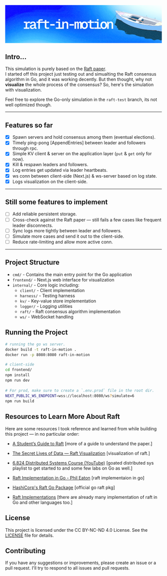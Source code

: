 <a href="https://raft-in-motion.vercel.app">
  <img src="./frontend/public/assets/banner.png" alt="raft-in-motion" />
</a>

## Intro...

This simulation is purely based on the [Raft paper](https://raft.github.io/raft.pdf).  
I started off this project just testing out and simualting the Raft consensus algorithm in Go, and it was working decently. But then thought, why not **visualize** the whole process of the consensus? So, here's the simulation with visualization.

Feel free to explore the Go-only simulation in the `raft-test` branch, its not well optimized though.

---

## Features so far 

- [x] Spawn servers and hold consensus among them (eventual elections).
- [x] Timely ping-pong [AppendEntries] between leader and followers through rpc.
- [x] Simple KV client & server on the application layer (`put` & `get` only for now).
- [x] Kill & respawn leaders and followers.
- [x] Log entries get updated via leader heartbeats.
- [x] ws conn between client-side (Next.js) & ws-server based on log state.
- [x] Logs visualization on the client-side.

---

## Still some features to implement 

- [ ] Add reliable persistent storage.
- [ ] Cross-check against the Raft paper — still fails a few cases like frequent leader disconnects.
- [ ] Sync logs more tightly between leader and followers.
- [ ] Simulate more cases and send it out to the client-side.
- [ ] Reduce rate-limiting and allow more active conn.

---

## Project Structure

- `cmd/` - Contains the main entry point for the Go application
- `frontend/` - Next.js web interface for visualization
- `internal/` - Core logic including:
  - `client/` - Client implementation
  - `harness/` - Testing harness
  - `kv/` - Key-value store implementation
  - `logger/` - Logging utilities
  - `raft/` - Raft consensus algorithm implementation
  - `ws/` - WebSocket handling


## Running the Project

```bash
# running the go ws server.
docker build -t raft-in-motion .
docker run -p 8080:8080 raft-in-motion
```


```bash
# client-side 
cd frontend/
npm install
npm run dev

# For prod, make sure to create a `.env.prod` file in the root dir.
NEXT_PUBLIC_WS_ENDPOINT=wss://localhost:8080/ws?simulate=6
npm run build
```
## Resources to Learn More About Raft

Here are some resources I took reference and learned from while building this project — in no particular order:

- [A Student’s Guide to Raft](https://thesquareplanet.com/blog/students-guide-to-raft/) [more of a guide to understand the paper.]

- [The Secret Lives of Data — Raft Visualization](https://thesecretlivesofdata.com/raft/)  [visualization of raft.]

- [6.824 Distributed Systems Course (YouTube)](https://www.youtube.com/@6.824) [goated distributed sys playlist to get started to and some few labs on Go as well.]

- [Raft Implementation in Go - Phil Eaton](https://notes.eatonphil.com/2023-05-25-raft.html) [raft implementaion in go]

- [HashiCorp's Raft Go Package](https://pkg.go.dev/github.com/hashicorp/raft)  [official go raft pkg]

- [Raft Implementations](http://raft.github.io/#implementations) [there are already many implementation of raft in Go and other languages too.] 

## License

This project is licensed under the CC BY-NC-ND 4.0 License. See the [LICENSE](LICENSE) file for details.

## Contributing

If you have any suggestions or improvements, please create an issue or a pull request. I'll try to respond to all issues and pull requests.

